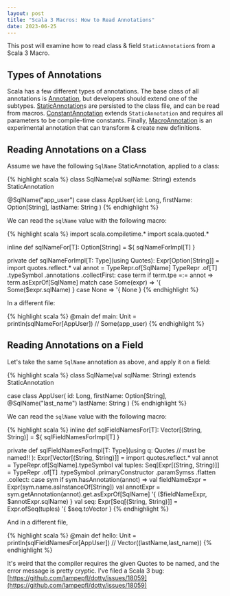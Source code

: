 ```yaml
---
layout: post
title: "Scala 3 Macros: How to Read Annotations"
date: 2023-06-25
---
```


This post will examine how to read class & field `StaticAnnotation`s from a Scala 3 Macro.

## Types of Annotations

Scala has a few different types of annotations. The base class of all annotations is [Annotation](https://scala-lang.org/api/3.3.0/scala/annotation/Annotation.html#), but developers should extend one of the subtypes. [StaticAnnotation](https://scala-lang.org/api/3.3.0/scala/annotation/StaticAnnotation.html)s are persisted to the class file, and can be read from macros. [ConstantAnnotation](https://scala-lang.org/api/3.3.0/scala/annotation/ConstantAnnotation.html) extends `StaticAnnotation` and requires all parameters to be compile-time constants. Finally, [MacroAnnotation](https://scala-lang.org/api/3.3.0/scala/annotation/MacroAnnotation.html) is an experimental annotation that can transform & create new definitions.

## Reading Annotations on a Class

Assume we have the following `SqlName` StaticAnnotation, applied to a class:

{% highlight scala %}
class SqlName(val sqlName: String) extends StaticAnnotation

@SqlName("app_user")
case class AppUser(
  id: Long,
  firstName: Option[String],
  lastName: String
)
{% endhighlight %}

We can read the `sqlName` value with the following macro:

{% highlight scala %}
import scala.compiletime.*
import scala.quoted.*

inline def sqlNameFor[T]: Option[String] = ${ sqlNameForImpl[T] } 

private def sqlNameForImpl[T: Type](using Quotes): Expr[Option[String]] =
  import quotes.reflect.*
  val annot = TypeRepr.of[SqlName]
  TypeRepr
    .of[T]
    .typeSymbol
    .annotations
    .collectFirst:
      case term if term.tpe =:= annot => term.asExprOf[SqlName]
  match
    case Some(expr) => '{ Some($expr.sqlName) }
    case None       => '{ None }
{% endhighlight %}

In a different file:

{% highlight scala %}
@main def main: Unit =
  println(sqlNameFor[AppUser]) // Some(app_user)
{% endhighlight %}

## Reading Annotations on a Field

Let's take the same `SqlName` annotation as above, and apply it on a field:

{% highlight scala %}
class SqlName(val sqlName: String) extends StaticAnnotation

case class AppUser(
  id: Long,
  firstName: Option[String],
  @SqlName("last_name") lastName: String
)
{% endhighlight %}

We can read the `sqlName` value with the following macro:

{% highlight scala %}
inline def sqlFieldNamesFor[T]: Vector[(String, String)] = ${
  sqlFieldNamesForImpl[T]
}

private def sqlFieldNamesForImpl[T: Type](using
    q: Quotes // must be named!!
): Expr[Vector[(String, String)]] =
  import quotes.reflect.*
  val annot = TypeRepr.of[SqlName].typeSymbol
  val tuples: Seq[Expr[(String, String)]] = TypeRepr
    .of[T]
    .typeSymbol
    .primaryConstructor
    .paramSymss
    .flatten
    .collect:
      case sym if sym.hasAnnotation(annot) =>
        val fieldNameExpr = Expr(sym.name.asInstanceOf[String])
        val annotExpr = sym.getAnnotation(annot).get.asExprOf[SqlName]
        '{ ($fieldNameExpr, $annotExpr.sqlName) }
  val seq: Expr[Seq[(String, String)]] = Expr.ofSeq(tuples)
  '{ $seq.toVector }
{% endhighlight %}

And in a different file,

{% highlight scala %}
@main def hello: Unit =
  println(sqlFieldNamesFor[AppUser]) // Vector((lastName,last_name))
{% endhighlight %}

It's weird that the compiler requires the given Quotes to be named, and the error message is pretty cryptic. I've filed a Scala 3 bug: [https://github.com/lampepfl/dotty/issues/18059](https://github.com/lampepfl/dotty/issues/18059)
